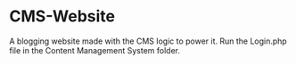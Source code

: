 # CMS-Website
A blogging website made with the CMS logic to power it.
Run the Login.php file in the Content Management System folder.
